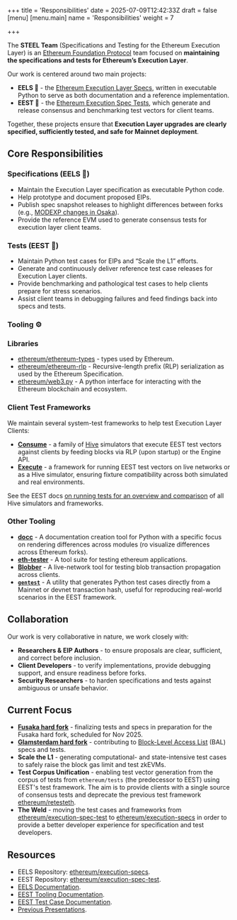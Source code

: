 +++
title = 'Responsibilities'
date = 2025-07-09T12:42:33Z
draft = false
[menu]
  [menu.main]
    name = 'Responsibilities'
    weight = 7
    
+++

The **STEEL Team** (Specifications and Testing for the Ethereum Execution Layer) is an [Ethereum Foundation Protocol](https://protocol.ethereum.foundation/) team focused on **maintaining the specifications and tests for Ethereum’s Execution Layer**.  

Our work is centered around two main projects:  

- **EELS 📐** - the [Ethereum Execution Layer Specs](https://github.com/ethereum/execution-specs), written in executable Python to serve as both documentation and a reference implementation.  
- **EEST 🧪** - the [Ethereum Execution Spec Tests](https://github.com/ethereum/execution-spec-tests), which generate and release consensus and benchmarking test vectors for client teams.  

Together, these projects ensure that **Execution Layer upgrades are clearly specified, sufficiently tested, and safe for Mainnet deployment**.  

## Core Responsibilities

### Specifications (EELS 📐)

- Maintain the Execution Layer specification as executable Python code.
- Help prototype and document proposed EIPs.
- Publish spec snapshot releases to highlight differences between forks (e.g., [MODEXP changes in Osaka](https://ethereum.github.io/execution-specs/diffs/prague/osaka/vm/precompiled_contracts/modexp.py.html)).
- Provide the reference EVM used to generate consensus tests for execution layer client teams.

### Tests (EEST 🧪)

- Maintain Python test cases for EIPs and “Scale the L1” efforts.
- Generate and continuously deliver reference test case releases for Execution Layer clients.
- Provide benchmarking and pathological test cases to help clients prepare for stress scenarios.
- Assist client teams in debugging failures and feed findings back into specs and tests.

### Tooling ⚙️

### Libraries

- [ethereum/ethereum-types](https://github.com/ethereum/ethereum-types) - types used by Ethereum.
- [ethereum/ethereum-rlp](https://github.com/ethereum/ethereum-rlp) - Recursive-length prefix (RLP) serialization as used by the Ethereum Specification.
- [ethereum/web3.py](https://github.com/ethereum/web3.py) - A python interface for interacting with the Ethereum blockchain and ecosystem.

### Client Test Frameworks

We maintain several system-test frameworks to help test Execution Layer Clients:

- **[Consume](https://eest.ethereum.org/main/running_tests/consume/)** - a family of [Hive](https://github.com/ethereum/hive) simulators that execute EEST test vectors against clients by feeding blocks via RLP (upon startup) or the Engine API.
- **[Execute](https://eest.ethereum.org/main/running_tests/execute/)** - a framework for running EEST test vectors on live networks or as a Hive simulator, ensuring fixture compatibility across both simulated and real environments.

See the EEST docs [on running tests for an overview and comparison](https://eest.ethereum.org/main/running_tests/running/) of all Hive simulators and frameworks.

### Other Tooling

- **[docc](https://github.com/SamWilsn/docc)** - A documentation creation tool for Python with a specific focus on rendering differences across modules (ro visualize differences across Ethereum forks).
- **[eth-tester](https://github.com/ethereum/eth-tester)** - A tool suite for testing ethereum applications.
- **[Blobber](https://github.com/marioevz/blobber)** - A live-network tool for testing blob transaction propagation across clients.  
- **[`gentest`](https://github.com/ethereum/execution-spec-tests)** - A utility that generates Python test cases directly from a Mainnet or devnet transaction hash, useful for reproducing real-world scenarios in the EEST framework.  

<!-- implementation not complete enough to list yet:
- **[eest-fuzz](https://github.com/SamWilsn/eest-fuzz) (WIP)** - Library and tools for (de)structuring EEST data types from arbitrary byte streams.
-->

## Collaboration

Our work is very collaborative in nature, we work closely with:  

- **Researchers & EIP Authors** - to ensure proposals are clear, sufficient, and correct before inclusion.  
- **Client Developers** - to verify implementations, provide debugging support, and ensure readiness before forks.  
- **Security Researchers** - to harden specifications and tests against ambiguous or unsafe behavior.  

## Current Focus

- **[Fusaka hard fork](https://forkcast.org/upgrade/fusaka)** - finalizing tests and specs in preparation for the Fusaka hard fork, scheduled for Nov 2025.
- **[Glamsterdam hard fork](https://forkcast.org/upgrade/glamsterdam)** - contributing to [Block-Level Access List](https://eips.ethereum.org/EIPS/eip-7928) (BAL) specs and tests.
- **Scale the L1** - generating computational- and state-intensive test cases to safely raise the block gas limit and test zkEVMs.
- **Test Corpus Unification** - enabling test vector generation from the corpus of tests from `ethereum/tests` (the predecessor to EEST) using EEST's test framework. The aim is to provide clients with a single source of consensus tests and deprecate the previous test framework [ethereum/retesteth](https://github.com/ethereum/retesteth).
- **The Weld** - moving the test cases and frameworks from [ethereum/execution-spec-test](https://github.com/ethereum/execution-spec-tests) to [ethereum/execution-specs](https://github.com/ethereum/execution-specs) in order to provide a better developer experience for specification and test developers.

## Resources

- EELS Repository: [ethereum/execution-specs](https://github.com/ethereum/execution-specs).
- EEST Repository: [ethereum/execution-spec-test](https://github.com/ethereum/execution-spec-tests).
- [EELS Documentation](https://ethereum.github.io/execution-specs/).
- [EEST Tooling Documentation](https://eest.ethereum.org/execution-spec-tests/main/).
- [EEST Test Case Documentation](https://eest.ethereum.org/execution-spec-tests/main/tests).
- [Previous Presentations](https://github.com/ethsteel/presentations/blob/main/README.md).
